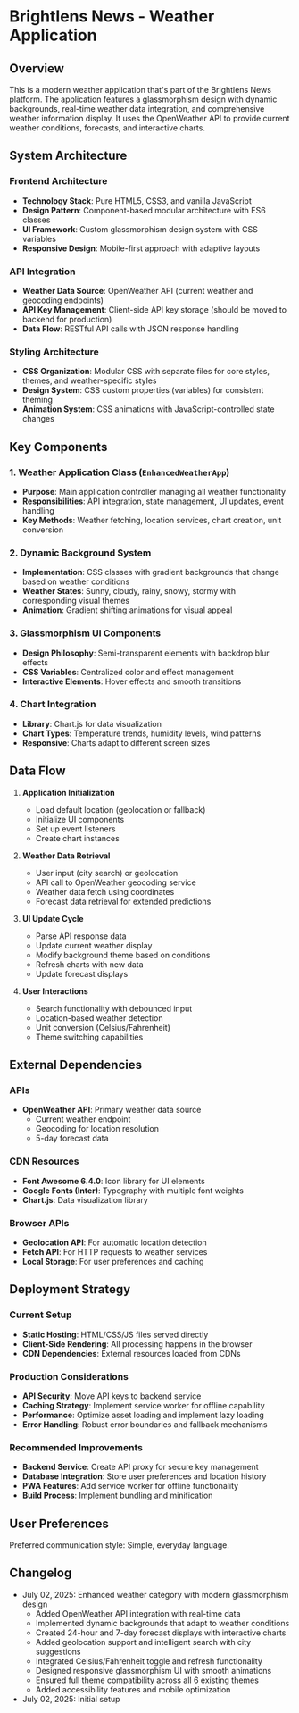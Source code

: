 # Brightlens News - Weather Application

## Overview

This is a modern weather application that's part of the Brightlens News platform. The application features a glassmorphism design with dynamic backgrounds, real-time weather data integration, and comprehensive weather information display. It uses the OpenWeather API to provide current weather conditions, forecasts, and interactive charts.

## System Architecture

### Frontend Architecture
- **Technology Stack**: Pure HTML5, CSS3, and vanilla JavaScript
- **Design Pattern**: Component-based modular architecture with ES6 classes
- **UI Framework**: Custom glassmorphism design system with CSS variables
- **Responsive Design**: Mobile-first approach with adaptive layouts

### API Integration
- **Weather Data Source**: OpenWeather API (current weather and geocoding endpoints)
- **API Key Management**: Client-side API key storage (should be moved to backend for production)
- **Data Flow**: RESTful API calls with JSON response handling

### Styling Architecture
- **CSS Organization**: Modular CSS with separate files for core styles, themes, and weather-specific styles
- **Design System**: CSS custom properties (variables) for consistent theming
- **Animation System**: CSS animations with JavaScript-controlled state changes

## Key Components

### 1. Weather Application Class (`EnhancedWeatherApp`)
- **Purpose**: Main application controller managing all weather functionality
- **Responsibilities**: API integration, state management, UI updates, event handling
- **Key Methods**: Weather fetching, location services, chart creation, unit conversion

### 2. Dynamic Background System
- **Implementation**: CSS classes with gradient backgrounds that change based on weather conditions
- **Weather States**: Sunny, cloudy, rainy, snowy, stormy with corresponding visual themes
- **Animation**: Gradient shifting animations for visual appeal

### 3. Glassmorphism UI Components
- **Design Philosophy**: Semi-transparent elements with backdrop blur effects
- **CSS Variables**: Centralized color and effect management
- **Interactive Elements**: Hover effects and smooth transitions

### 4. Chart Integration
- **Library**: Chart.js for data visualization
- **Chart Types**: Temperature trends, humidity levels, wind patterns
- **Responsive**: Charts adapt to different screen sizes

## Data Flow

1. **Application Initialization**
   - Load default location (geolocation or fallback)
   - Initialize UI components
   - Set up event listeners
   - Create chart instances

2. **Weather Data Retrieval**
   - User input (city search) or geolocation
   - API call to OpenWeather geocoding service
   - Weather data fetch using coordinates
   - Forecast data retrieval for extended predictions

3. **UI Update Cycle**
   - Parse API response data
   - Update current weather display
   - Modify background theme based on conditions
   - Refresh charts with new data
   - Update forecast displays

4. **User Interactions**
   - Search functionality with debounced input
   - Location-based weather detection
   - Unit conversion (Celsius/Fahrenheit)
   - Theme switching capabilities

## External Dependencies

### APIs
- **OpenWeather API**: Primary weather data source
  - Current weather endpoint
  - Geocoding for location resolution
  - 5-day forecast data

### CDN Resources
- **Font Awesome 6.4.0**: Icon library for UI elements
- **Google Fonts (Inter)**: Typography with multiple font weights
- **Chart.js**: Data visualization library

### Browser APIs
- **Geolocation API**: For automatic location detection
- **Fetch API**: For HTTP requests to weather services
- **Local Storage**: For user preferences and caching

## Deployment Strategy

### Current Setup
- **Static Hosting**: HTML/CSS/JS files served directly
- **Client-Side Rendering**: All processing happens in the browser
- **CDN Dependencies**: External resources loaded from CDNs

### Production Considerations
- **API Security**: Move API keys to backend service
- **Caching Strategy**: Implement service worker for offline capability
- **Performance**: Optimize asset loading and implement lazy loading
- **Error Handling**: Robust error boundaries and fallback mechanisms

### Recommended Improvements
- **Backend Service**: Create API proxy for secure key management
- **Database Integration**: Store user preferences and location history
- **PWA Features**: Add service worker for offline functionality
- **Build Process**: Implement bundling and minification

## User Preferences

Preferred communication style: Simple, everyday language.

## Changelog

- July 02, 2025: Enhanced weather category with modern glassmorphism design
  - Added OpenWeather API integration with real-time data
  - Implemented dynamic backgrounds that adapt to weather conditions
  - Created 24-hour and 7-day forecast displays with interactive charts
  - Added geolocation support and intelligent search with city suggestions
  - Integrated Celsius/Fahrenheit toggle and refresh functionality
  - Designed responsive glassmorphism UI with smooth animations
  - Ensured full theme compatibility across all 6 existing themes
  - Added accessibility features and mobile optimization
- July 02, 2025: Initial setup